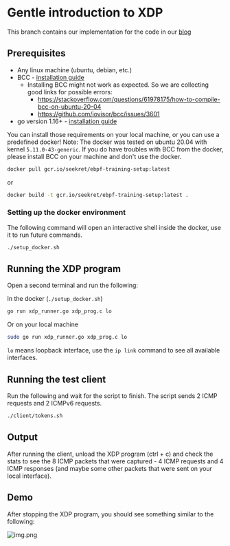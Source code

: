 # Gentle introduction to XDP
This branch contains our implementation for the code in our [blog](https://seekret.io)

## Prerequisites
- Any linux machine (ubuntu, debian, etc.)
- BCC - [installation guide](https://github.com/iovisor/bcc/blob/master/INSTALL.md)
  - Installing BCC might not work as expected. So we are collecting good links for possible errors:
    - https://stackoverflow.com/questions/61978175/how-to-compile-bcc-on-ubuntu-20-04
    - https://github.com/iovisor/bcc/issues/3601
- go version 1.16+ - [installation guide](https://go.dev/doc/install)

You can install those requirements on your local machine, or you can use a predefined docker!
Note: The docker was tested on ubuntu 20.04 with kernel `5.11.0-43-generic`.
If you do have troubles with BCC from the docker, please install BCC on your machine and don't use the docker.

```bash
docker pull gcr.io/seekret/ebpf-training-setup:latest
```
or
```bash
docker build -t gcr.io/seekret/ebpf-training-setup:latest .
```

### Setting up the docker environment
The following command will open an interactive shell inside the docker, use it to run future commands.
```bash
./setup_docker.sh
``` 

## Running the XDP program

Open a second terminal and run the following:

In the docker (`./setup_docker.sh`)
```bash
go run xdp_runner.go xdp_prog.c lo
```

Or on your local machine
```bash
sudo go run xdp_runner.go xdp_prog.c lo
```
`lo` means loopback interface, use the `ip link` command to see all available interfaces.

## Running the test client
Run the following and wait for the script to finish. The script sends 2 ICMP requests and 2 ICMPv6 requests.
```bash
./client/tokens.sh
```

## Output
After running the client, unload the XDP program (ctrl + c) and check the stats to see the 8 ICMP packets that were captured - 4 ICMP requests and 4 ICMP responses (and maybe some other packets that were sent on your local interface).

## Demo
After stopping the XDP program, you should see something similar to the following:

![img.png](resources/demo.png)
